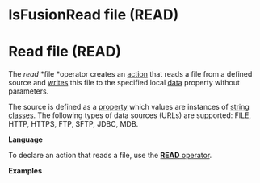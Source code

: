 # lsFusionRead file (READ)

# Read file (READ)

The *read* *file *operator creates an [action](Actions.md) that reads a file from a defined source and [writes](Property_сhange_CHANGE_.md) this file to the specified local [data](Data_properties_DATA_.md) property without parameters.

The source is defined as a [property](Properties.md) which values are instances of [string classes](Built-in_classes.md). The following types of data sources (URLs) are supported: FILE, HTTP, HTTPS, FTP, SFTP, JDBC, MDB.

**Language**

To declare an action that reads a file, use the [**READ** operator](READ_operator.md).

**Examples**


